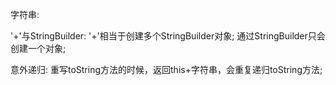 字符串:

'+'与StringBuilder:
    '+'相当于创建多个StringBuilder对象;
    通过StringBuilder只会创建一个对象;

意外递归:
    重写toString方法的时候，返回this+字符串，会重复递归toString方法;
